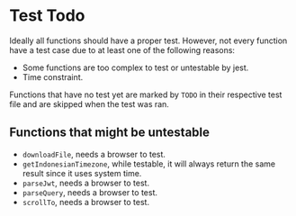 # Test Todo
Ideally all functions should have a proper test.
However, not every function have a test case due to at least one of the following reasons:
  * Some functions are too complex to test or untestable by jest.
  * Time constraint.

Functions that have no test yet are marked by `TODO`
in their respective test file and are skipped when the test was ran.

## Functions that might be untestable
- `downloadFile`, needs a browser to test.
- `getIndonesianTimezone`, while testable, it will always return the same result since it uses system time.
- `parseJwt`, needs a browser to test.
- `parseQuery`, needs a browser to test.
- `scrollTo`, needs a browser to test.
